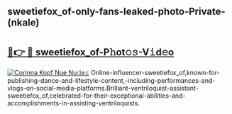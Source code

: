 ## sweetiefox_of-only-fans​-leaked-photo​-Private-(nkale)


# <h2><a href="https://mediaupload.pro?title=sweetiefox_of&ref=git">🔗👉 🔴 sweetiefox_of-P𝚑ot𝚘𝚜-V𝚒d𝚎o</a></h2>

[![Corinna Kopf Nue Nu𝚍e𝚜](https://i.imgur.com/0qMVB7G.gif)](https://mediaupload.pro?title=sweetiefox_of&ref=git)
Online-influencer-sweetiefox_of,known-for-publishing-dance-and-lifestyle-content,-including-performances-and-vlogs-on-social-media-platforms.Brilliant-ventriloquist-assistant-sweetiefox_of,celebrated-for-their-exceptional-abilities-and-accomplishments-in-assisting-ventriloquists.  